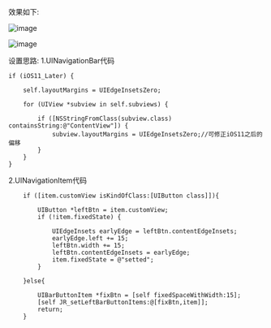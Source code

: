 效果如下:

![image](https://upload-images.jianshu.io/upload_images/1996081-ca2b0fb8c651f926.png?imageMogr2/auto-orient/strip%7CimageView2/2/w/1240)

![image](https://upload-images.jianshu.io/upload_images/1996081-cd25d083f8bca36b.png?imageMogr2/auto-orient/strip%7CimageView2/2/w/1240)

设置思路:
1.UINavigationBar代码

    if (iOS11_Later) {
        
        self.layoutMargins = UIEdgeInsetsZero;
        
        for (UIView *subview in self.subviews) {
            
            if ([NSStringFromClass(subview.class) containsString:@"ContentView"]) {
                subview.layoutMargins = UIEdgeInsetsZero;//可修正iOS11之后的偏移
            }
        }
    }

2.UINavigationItem代码


        
        if ([item.customView isKindOfClass:[UIButton class]]){
            
            UIButton *leftBtn = item.customView;
            if (!item.fixedState) {
                
                UIEdgeInsets earlyEdge = leftBtn.contentEdgeInsets;
                earlyEdge.left += 15;
                leftBtn.width += 15;
                leftBtn.contentEdgeInsets = earlyEdge;
                item.fixedState = @"setted";
            }
            
        }else{
            
            UIBarButtonItem *fixBtn = [self fixedSpaceWithWidth:15];
            [self JR_setLeftBarButtonItems:@[fixBtn,item]];
            return;
        }
    


    
